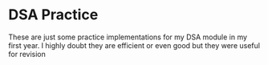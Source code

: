 # DSA Practice
These are just some practice implementations for my DSA module in my first year. I highly doubt they are efficient or even good but they were useful for revision
